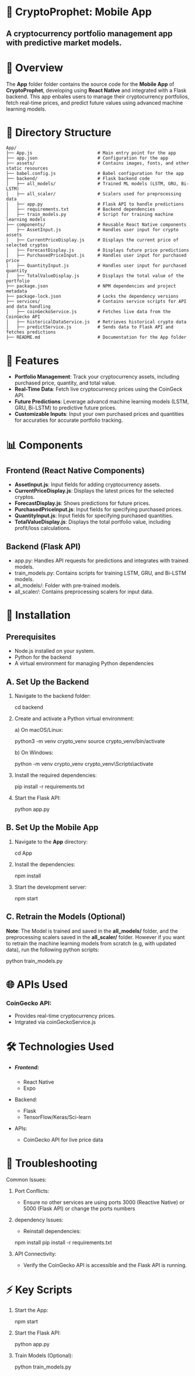 # 📱 CryptoProphet: Mobile App

## A cryptocurrency portfolio management app with predictive market models.

# 📘 Overview

The **App** folder folder contains the source code for the **Mobile App** of **CryptoProphet**, developing using **React Native** and integrated with a Flask backend. This app enbales users to manage their cryptocurrency portfolios, fetch real-time prices, and predict future values using advanced machine learning models.

# 📂 Directory Structure

```plaintext
App/
├── App.js                         # Main entry point for the app
├── app.json                       # Configuration for the app
├── assets/                        # Contains images, fonts, and other static resources
├── babel.config.js                # Babel configuration for the app
├── backend/                       # Flask backend code
│   ├── all_models/                # Trained ML models (LSTM, GRU, Bi-LSTM)
│   ├── all_scaler/                # Scalers used for preprocessing data
│   ├── app.py                     # Flask API to handle predictions
│   ├── requirements.txt           # Backend dependencies
│   ├── train_models.py            # Script for training machine learning models
├── components/                    # Reusable React Native components
│   ├── AssetInput.js              # Handles user input for crypto assets
│   ├── CurrentPriceDisplay.js     # Displays the current price of selected cryptos
│   ├── ForecastDisplay.js         # Displays future price predictions
│   ├── PurchasedPriceInput.js     # Handles user input for purchased price
│   ├── QuantityInput.js           # Handles user input for purchased quantity
│   ├── TotalValueDisplay.js       # Displays the total value of the portfolio
├── package.json                   # NPM dependencies and project metadata
├── package-lock.json              # Locks the dependency versions
├── services/                      # Contains service scripts for API and data handling
│   ├── coinGeckoService.js        # Fetches live data from the CoinGecko API
│   ├── historicalDataService.js   # Retrieves historical crypto data
│   ├── predictService.js          # Sends data to Flask API and fetches predictions
├── README.md                      # Documentation for the App folder
```

# 🚀 Features

* **Portfolio Management**: Track your cryptocurrency assets, including purchased price, quantity, and total value.
* **Real-Time Data**: Fetch live cryptocurrency prices using the CoinGeck API.
* **Future Predictions**: Leverage advancd machine learning models (LSTM, GRU, Bi-LSTM) to predictive future prices.
* **Customizable Inputs**: Input your own purchased prices and quantities for accuraties for accurate portfolio tracking.

# 📊 Components

## Frontend (React Native Components)

* **AssetInput.js**: Input fields for adding cryptocurrency assets.
* **CurrentPriceDisplay.js**: Displays the latest prices for the selected cryptos.
* **ForecastDisplay.js**: Shows predictions for future prices.
* **PurchasedPriceInput.js**: Input fields for specifying purchased prices.
* **QuantityInput.js**: Input fields for specifying purchased quantities.
* **TotalValueDisplay.js**: Displays the total portfolio value, including profit/loss calculations.

## Backend (Flask API)

* app.py: Handles API requests for predictions and integrates with trained models.
* train_models.py: Contains scripts for training LSTM, GRU, and Bi-LSTM models.
* all_models/: Folder with pre-trained models.
* all_scaler/: Contains preprocessing scalers for input data.

# 🔧 Installation

## Prerequisites

* Node.js installed on your system.
* Python for the backend
* A virtual environment for managing Python dependencies

## A. Set Up the Backend

1. Navigate to the backend folder:

   cd backend
2. Create and activate a Python virtual environment:

   a) On macOS/Linux:

   python3 -m venv crypto_venv
   source crypto_venv/bin/activate

   b) On Windows:

   python -m venv crypto_venv
   crypto_venv\Scripts\activate
3. Install the required dependencies:

   pip install -r requirements.txt
4. Start the Flask API:

   python app.py

## B. Set Up the Mobile App

1. Navigate to the **App** directory:

   cd App
2. Install the dependencies:

   npm install
3. Start the development server:

   npm start

## C. Retrain the Models (Optional)

**Note**: The Model is trained and saved in the **all_models/** folder, and the preprocessing scalers saved in the **all_scaler/** folder. However if you want to retrain the machine learning models from scratch (e.g, with updated data), run the following python scripts:

python train_models.py

# 🌐 APIs Used

### CoinGecko API:

* Provides real-time cryptocurrency prices.
* Intgrated via coinGeckoService.js

# 🛠 Technologies Used

* ##### Frontend:


  - React Native
  - Expo
* Backend:

  - Flask
  - TensorFlow/Keras/Sci-learn
* APIs:

  - CoinGecko API for live price data

# 📜 Troubleshooting

Common Issues:

1. Port Conflicts:

   - Ensure no other services are using ports 3000 (Reactive Native) or 5000 (Flask API) or change the ports numbers
2. dependency Issues:

   - Reinstall dependencies:

   npm install
   pip install -r requirements.txt
3. API Connectivity:

   - Verify the CoinGecko API is accessible and the Flask API is running.

# ⚡ Key Scripts

1. Start the App:

   npm start
2. Start the Flask API:

   python app.py
3. Train Models (Optional):

   python train_models.py
